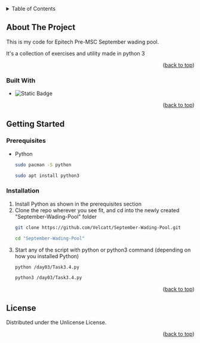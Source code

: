<!-- Improved compatibility of back to top link: See: https://github.com/othneildrew/Best-README-Template/pull/73 -->
<a id="readme-top"></a>
<!--
*** Thanks for checking out the Best-README-Template. If you have a suggestion
*** that would make this better, please fork the repo and create a pull request
*** or simply open an issue with the tag "enhancement".
*** Don't forget to give the project a star!
*** Thanks again! Now go create something AMAZING! :D
-->



<!-- PROJECT SHIELDS -->
<!--
*** I'm using markdown "reference style" links for readability.
*** Reference links are enclosed in brackets [ ] instead of parentheses ( ).
*** See the bottom of this document for the declaration of the reference variables
*** for contributors-url, forks-url, etc. This is an optional, concise syntax you may use.
*** https://www.markdownguide.org/basic-syntax/#reference-style-links
-->

<!-- TABLE OF CONTENTS -->
<details id=#readme-top>
  <summary>Table of Contents</summary>
  <ol>
    <li>
      <a href="#about-the-project">About The Project</a>
      <ul>
        <li><a href="#built-with">Built With</a></li>
      </ul>
    </li>
    <li>
      <a href="#getting-started">Getting Started</a>
      <ul>
        <li><a href="#prerequisites">Prerequisites</a></li>
        <li><a href="#installation">Installation</a></li>
      </ul>
    </li>
    <li><a href="#license">License</a></li>
  </ol>
</details>



<!-- ABOUT THE PROJECT -->
## About The Project

This is my code for Epitech Pre-MSC September wading pool.

It's a collection of exercises and utility made in python 3

<p align="right">(<a href="#readme-top">back to top</a>)</p>



### Built With

* <img alt="Static Badge" src="https://img.shields.io/badge/Python-FFD43B?style=for-the-badge&logo=python&logoColor=blue">

<p align="right">(<a href="#readme-top">back to top</a>)</p>



<!-- GETTING STARTED -->
## Getting Started

### Prerequisites

* Python
  ```sh
  sudo pacman -S python

  sudo apt install python3
  ```

### Installation

1. Install Python as shown in the prerequisites section
2. Clone the repo wherever you see fit, and cd into the newly created "September-Wading-Pool" folder
   ```sh
   git clone https://github.com/Velcatt/September-Wading-Pool.git

   cd "September-Wading-Pool"
   ```
3. Start any of the script with python or python3 command (depending on how you installed Python)
   ```sh
   python /day03/Task3.4.py

   python3 /day03/Task3.4.py
   ```

<p align="right">(<a href="#readme-top">back to top</a>)</p>


<!-- LICENSE -->
## License

Distributed under the Unlicense License.

<p align="right">(<a href="#readme-top">back to top</a>)</p>


